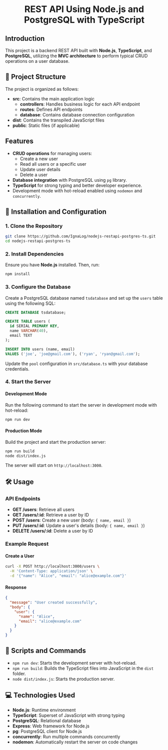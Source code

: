 <h1 align="center">REST API Using Node.js and PostgreSQL with TypeScript</h1>

## Introduction

This project is a backend REST API built with **Node.js**, **TypeScript**, and **PostgreSQL**, utilizing the **MVC architecture** to perform typical CRUD operations on a user database.

## 🔬 Project Structure

The project is organized as follows:

- **src**: Contains the main application logic
  - **controllers**: Handles business logic for each API endpoint
  - **routes**: Defines API endpoints
  - **database**: Contains database connection configuration
- **dist**: Contains the transpiled JavaScript files
- **public**: Static files (if applicable)

## Features

- **CRUD operations** for managing users:
  - Create a new user
  - Read all users or a specific user
  - Update user details
  - Delete a user
- **Database integration** with PostgreSQL using `pg` library.
- **TypeScript** for strong typing and better developer experience.
- Development mode with hot-reload enabled using `nodemon` and `concurrently`.

## 📐 Installation and Configuration

### 1. Clone the Repository

```bash
git clone https://github.com/IgnaLog/nodejs-restapi-postgres-ts.git
cd nodejs-restapi-postgres-ts
```

### 2. Install Dependencies

Ensure you have **Node.js** installed. Then, run:

```bash
npm install
```

### 3. Configure the Database

Create a PostgreSQL database named `tsdatabase` and set up the `users` table using the following SQL:

```sql
CREATE DATABASE tsdatabase;

CREATE TABLE users (
  id SERIAL PRIMARY KEY,
  name VARCHAR(40),
  email TEXT
);

INSERT INTO users (name, email)
VALUES ('joe', 'joe@gmail.com'), ('ryan', 'ryan@gmail.com');
```

Update the `pool` configuration in `src/database.ts` with your database credentials.

### 4. Start the Server

#### Development Mode

Run the following command to start the server in development mode with hot-reload:

```bash
npm run dev
```

#### Production Mode

Build the project and start the production server:

```bash
npm run build
node dist/index.js
```

The server will start on `http://localhost:3000`.

## 🛠️ Usage

### API Endpoints

- **GET /users**: Retrieve all users
- **GET /users/:id**: Retrieve a user by ID
- **POST /users**: Create a new user (body: `{ name, email }`)
- **PUT /users/:id**: Update a user's details (body: `{ name, email }`)
- **DELETE /users/:id**: Delete a user by ID

### Example Request

#### Create a User

```bash
curl -X POST http://localhost:3000/users \
  -H 'Content-Type: application/json' \
  -d '{"name": "Alice", "email": "alice@example.com"}'
```

#### Response

```json
{
  "message": "User created successfully",
  "body": {
    "user": {
      "name": "Alice",
      "email": "alice@example.com"
    }
  }
}
```

## 📂 Scripts and Commands

- `npm run dev`: Starts the development server with hot-reload.
- `npm run build`: Builds the TypeScript files into JavaScript in the `dist` folder.
- `node dist/index.js`: Starts the production server.

## 💻 Technologies Used

- **Node.js**: Runtime environment
- **TypeScript**: Superset of JavaScript with strong typing
- **PostgreSQL**: Relational database
- **Express**: Web framework for Node.js
- **pg**: PostgreSQL client for Node.js
- **concurrently**: Run multiple commands concurrently
- **nodemon**: Automatically restart the server on code changes
